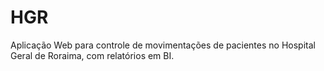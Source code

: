 # HGR

Aplicação Web para controle de movimentações de pacientes no Hospital Geral de Roraima, com relatórios em BI.

